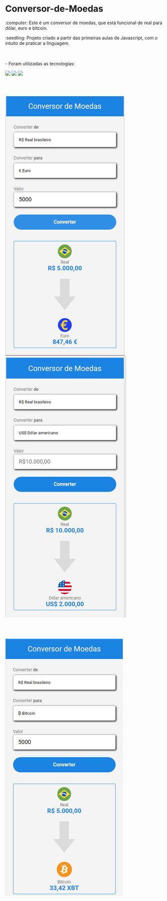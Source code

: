 # Conversor-de-Moedas


<p> :computer: Este é um conversor de moedas, que está funcional de real para dólar, euro e bitcoin.<p>
<p> :seedling: Projeto criado a partir das primeiras aulas de Javascript, com o intuíto de praticar a linguagem. <p>
  

<br>
<br>  
- Foram utilizadas as tecnologias:

<br>
  
<img src="https://img.shields.io/badge/HTML5-E34F26?style=for-the-badge&logo=html5&logoColor=white">  <img src="https://img.shields.io/badge/CSS3-1572B6?style=for-the-badge&logo=css3&logoColor=white">  <img src="https://img.shields.io/badge/JavaScript-F7DF1E?style=for-the-badge&logo=javascript&logoColor=black">
  
 <br>
 <br>

 <img src="https://raw.githubusercontent.com/erikacristinapt/Conversor-de-Moedas/f77ff85cb183d4e1ba97806c33d2b459bca09f8d/assets/img%20conversor%20de%20moedas%202.png"/>     <img src="https://raw.githubusercontent.com/erikacristinapt/Conversor-de-Moedas/f77ff85cb183d4e1ba97806c33d2b459bca09f8d/assets/img%20conversor%20de%20moedas.png">       
  <br>
  <br>
  <br>
  
  
 <img src="https://raw.githubusercontent.com/erikacristinapt/Conversor-de-Moedas/f77ff85cb183d4e1ba97806c33d2b459bca09f8d/assets/img%20conversor%20de%20moedas%203.png"/>
  
 
  
 

  


